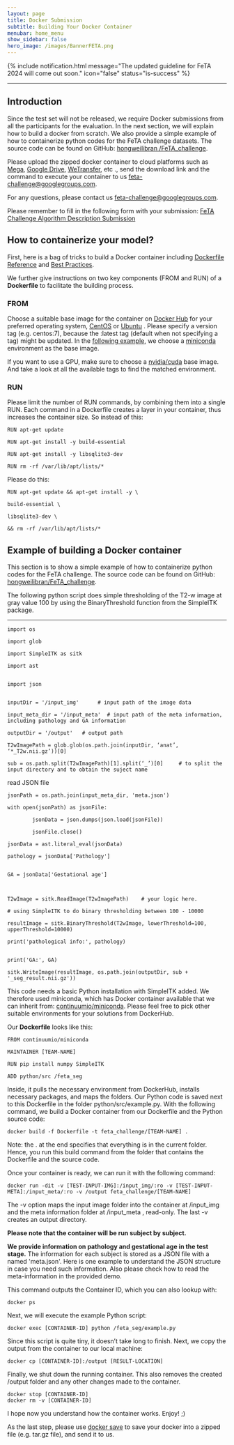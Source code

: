```yaml
---
layout: page
title: Docker Submission
subtitle: Building Your Docker Container
menubar: home_menu
show_sidebar: false
hero_image: /images/BannerFETA.png
---
```


{% include notification.html
message="The updated guideline for FeTA 2024 will come out soon."
icon="false"
status="is-success" %}
***

## Introduction 
Since the test set will not be released, we require Docker submissions from all the participants for the evaluation.
In the next section, we will explain how to build a docker from scratch. We also provide a simple example of how to
 containerize python codes for the FeTA challenge datasets.  The source code can be found on GitHub: [hongweilibran
 /FeTA_challenge](https://github.com/hongweilibran/FeTA_challenge).  

Please upload the zipped docker container to cloud platforms such as [Mega](https://mega.io/zh-hans/), [Google Drive](https://www.google.com/drive/), [WeTransfer](https://wetransfer.com/), etc
., send the
 download link and the command to execute your container to us [feta-challenge@googlegroups.com](mailto:feta-challenge@googlegroups.com). 

For any questions, please contact us [feta-challenge@googlegroups.com](mailto:feta-challenge@googlegroups.com). 

Please remember to fill in the following form with your submission: [FeTA Challenge Algorithm Description Submission](https://www.synapse.org/Portal/filehandle?ownerId=syn25649159&ownerType=ENTITY&fileName=Algorithm_submission_instructions.docx&preview=false&wikiId=610007)



## How to containerize your model? 
First, here is a bag of tricks to build a Docker container including [Dockerfile Reference](https://docs.docker.com/engine/reference/builder/) and [Best Practices](https://docs.docker.com/develop/develop-images/dockerfile_best-practices/). 

We further give instructions on two key components (FROM and RUN) of a **Dockerfile** to facilitate the building process. 



### FROM

Choose a suitable base image for the container on [Docker Hub](https://hub.docker.com/) for your preferred operating system, [CentOS](https://hub.docker.com/_/centos/) or
 [Ubuntu](https://hub.docker.com/_/ubuntu/)
. Please specify a version tag (e.g. centos:7), because the :latest tag (default when not specifying a tag) might be
 updated. In the [following example](https://github.com/hongweilibran/FeTA_challenge), we choose a [miniconda](https://hub.docker.com/r/continuumio/miniconda) environment as the base image. 

If you want to use a GPU, make sure to choose a [nvidia/cuda](https://hub.docker.com/r/nvidia/cuda/) base image. And take a look at all the available tags
 to find the matched environment.



### RUN

Please limit the number of RUN commands, by combining them into a single RUN. Each command in a Dockerfile creates a layer in your container, thus increases the container size. So instead of this: 


    RUN apt-get update
    
    RUN apt-get install -y build-essential  
    
    RUN apt-get install -y libsqlite3-dev  
    
    RUN rm -rf /var/lib/apt/lists/* 


Please do this: 

    RUN apt-get update && apt-get install -y \

    build-essential \ 

    libsqlite3-dev \ 

    && rm -rf /var/lib/apt/lists/* 


## Example of building a Docker container
This section is to show a simple example of how to containerize python codes for the FeTA challenge. The source code can be found on GitHub: [hongweilibran/FeTA_challenge](https://github.com/hongweilibran/FeTA_challenge). 

The following python script does simple thresholding of the T2-w image at gray value 100 by using the BinaryThreshold function from the SimpleITK package. 
***

    import os
    
    import glob
    
    import SimpleITK as sitk
    
    import ast
    
    
    import json


    inputDir = '/input_img'      # input path of the image data
    
    input_meta_dir = '/input_meta'  # input path of the meta information, including pathology and GA information 
    
    outputDir = '/output'   # output path
    
    T2wImagePath = glob.glob(os.path.join(inputDir, ‘anat’, ‘*_T2w.nii.gz’))[0]
    
    sub = os.path.split(T2wImagePath)[1].split(‘_’)[0]     # to split the input directory and to obtain the suject name

read JSON file

    jsonPath = os.path.join(input_meta_dir, 'meta.json')
    
    with open(jsonPath) as jsonFile:
    
            jsonData = json.dumps(json.load(jsonFile))
    
            jsonFile.close()
    
    jsonData = ast.literal_eval(jsonData)
    
    pathology = jsonData['Pathology']
    
    
    GA = jsonData['Gestational age']



    T2wImage = sitk.ReadImage(T2wImagePath)    # your logic here.  
    
    # using SimpleITK to do binary thresholding between 100 - 10000
    
    resultImage = sitk.BinaryThreshold(T2wImage, lowerThreshold=100, upperThreshold=10000) 
    
    print('pathological info:', pathology)
    
    
    print('GA:', GA)
    
    sitk.WriteImage(resultImage, os.path.join(outputDir, sub + '_seg_result.nii.gz'))

This code needs a basic Python installation with SimpleITK added. We therefore used miniconda, which has Docker
 container available that we can inherit from: [continuumio/miniconda](https://hub.docker.com/r/continuumio/miniconda). Please feel free to pick other suitable
  environments for your solutions from DockerHub. 



Our **Dockerfile** looks like this: 


    FROM continuumio/miniconda
    
    MAINTAINER [TEAM-NAME]
    
    RUN pip install numpy SimpleITK
    
    ADD python/src /feta_seg


Inside, it pulls the necessary environment from DockerHub, installs necessary packages, and maps the folders.  Our Python code is saved next to this Dockerfile in the folder python/src/example.py. With the following command, we build a Docker container from our Dockerfile and the Python source code:

    docker build -f Dockerfile -t feta_challenge/[TEAM-NAME] . 

Note: the . at the end specifies that everything is in the current folder. Hence, you run this build command from the folder that contains the Dockerfile and the source code. 



Once your container is ready, we can run it with the following command:


    docker run -dit -v [TEST-INPUT-IMG]:/input_img/:ro -v [TEST-INPUT-META]:/input_meta/:ro -v /output feta_challenge/[TEAM-NAME] 

The -v option maps the input image folder into the container at /input_img and the meta information folder at /input_meta , read-only. The last -v creates an output directory.

**Please note that the container will be run subject by subject.** 

**We provide information on pathology and gestational age in the test stage.**  The information for each subject is stored as a JSON file with a named 'meta.json'.  Here is one example to understand the JSON structure in case you need such information.  Also please check how to read the meta-information in the provided demo. 

This command outputs the Container ID, which you can also lookup with:

    docker ps



Next, we will execute the example Python script:

    docker exec [CONTAINER-ID] python /feta_seg/example.py

Since this script is quite tiny, it doesn’t take long to finish. Next, we copy the output from the container to our local machine:

    docker cp [CONTAINER-ID]:/output [RESULT-LOCATION]



Finally, we shut down the running container. This also removes the created /output folder and any other changes made to the container.

    docker stop [CONTAINER-ID]
    docker rm -v [CONTAINER-ID]

I hope now you understand how the container works. Enjoy! ;)

As the last step, please use [docker save](https://docs.docker.com/engine/reference/commandline/save/) to save your docker into a zipped file (e.g. tar.gz file), and send it to
 us. 
